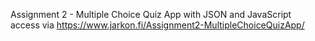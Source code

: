  Assignment 2 - Multiple Choice Quiz App with JSON and JavaScript <br>
 access via https://www.jarkon.fi/Assignment2-MultipleChoiceQuizApp/
